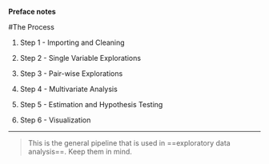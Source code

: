**Preface notes**

#The Process

1. Step 1 - Importing and Cleaning

2. Step 2 - Single Variable Explorations

3. Step 3 - Pair-wise Explorations

4. Step 4 - Multivariate Analysis

5. Step 5 - Estimation and Hypothesis Testing

6. Step 6 - Visualization

---


> This is the general pipeline that is used in ==exploratory data analysis==. Keep them in mind.

